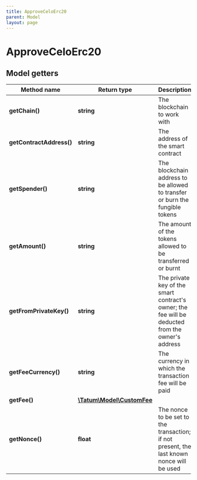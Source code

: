 ```yaml
---
title: ApproveCeloErc20
parent: Model
layout: page
---
```


# ApproveCeloErc20

## Model getters

Method name | Return type | Description | Notes
------------ | ------------- | ------------- | -------------
**getChain()** | **string** | The blockchain to work with | ex.: `CELO`
**getContractAddress()** | **string** | The address of the smart contract | ex.: `0x687422eEA2cB73B5d3e242bA5456b782919AFc85`
**getSpender()** | **string** | The blockchain address to be allowed to transfer or burn the fungible tokens | ex.: `0x687422eEA2cB73B5d3e242bA5456b782919AFc85`
**getAmount()** | **string** | The amount of the tokens allowed to be transferred or burnt | ex.: `100000`
**getFromPrivateKey()** | **string** | The private key of the smart contract's owner; the fee will be deducted from the owner's address | ex.: `0x05e150c73f1920ec14caa1e0b6aa09940899678051a78542840c2668ce5080c2`
**getFeeCurrency()** | **string** | The currency in which the transaction fee will be paid | ex.: `null`
**getFee()** | [**\Tatum\Model\CustomFee**](../CustomFee) |  | ex.: `null` [optional]
**getNonce()** | **float** | The nonce to be set to the transaction; if not present, the last known nonce will be used | ex.: `null` [optional]

